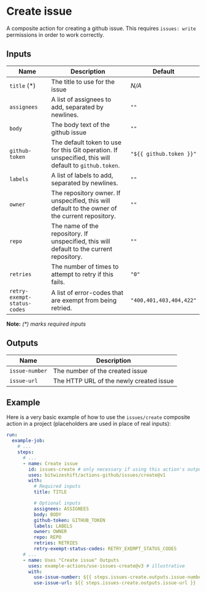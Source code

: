 # Create issue

<!-- These docs are generated by a tool -->

A composite action for creating a github issue.
This requires `issues: write` permissions in order to work correctly.

## Inputs

| Name | Description | Default |
|------|-------------|---------|
| `title` (*) | The title to use for the issue | _N/A_ |
| `assignees` | A list of assignees to add, separated by newlines. | `""` |
| `body` | The body text of the github issue | `""` |
| `github-token` | The default token to use for this Git operation. If unspecified, this will default to `github.token`.  | `"${{ github.token }}"` |
| `labels` | A list of labels to add, separated by newlines. | `""` |
| `owner` | The repository owner. If unspecified, this will default to the owner of the current repository.  | `""` |
| `repo` | The name of the repository. If unspecified, this will default to the current repository.  | `""` |
| `retries` | The number of times to attempt to retry if this fails.  | `"0"` |
| `retry-exempt-status-codes` | A list of error-codes that are exempt from being retried.  | `"400,401,403,404,422"` |

**Note:** _(*) marks required inputs_

## Outputs

| Name | Description |
|------|-------------|
| `issue-number` | The number of the created issue |
| `issue-url` | The HTTP URL of the newly created issue |

## Example

Here is a very basic example of how to use the `issues/create` composite action
in a project (placeholders are used in place of real inputs):

```yaml
run:
  example-job:
    # ... 
    steps:
      # ... 
      - name: Create issue
        id: issues-create # only necessary if using this action's output(s)
        uses: bitwizeshift/actions-github/issues/create@v1
        with:
          # Required inputs
          title: TITLE

          # Optional inputs
          assignees: ASSIGNEES
          body: BODY
          github-token: GITHUB_TOKEN
          labels: LABELS
          owner: OWNER
          repo: REPO
          retries: RETRIES
          retry-exempt-status-codes: RETRY_EXEMPT_STATUS_CODES
      # ... 
      - name: Uses "Create issue" Outputs
        uses: example-actions/use-issues-create@v3 # illustrative
        with:
          use-issue-number: ${{ steps.issues-create.outputs.issue-number }}
          use-issue-url: ${{ steps.issues-create.outputs.issue-url }}
```

